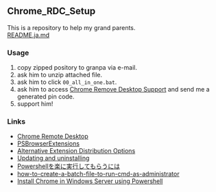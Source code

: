 Chrome_RDC_Setup
---
This is a repository to help my grand parents.  
[README.ja.md](./README.ja.md) 

### Usage  
1. copy zipped pository to granpa via e-mail.  
2. ask him to unzip attached file.  
3. ask him to click `00_all_in_one.bat`.  
4. ask him to access [Chrome Remove Desktop Support](https://remotedesktop.google.com/support/) and send me a generated pin code.  
5. support him!  


### Links  
- [Chrome Remote Desktop](https://chrome.google.com/webstore/detail/chrome-remote-desktop/inomeogfingihgjfjlpeplalcfajhgai)  
- [PSBrowserExtensions](https://bitbucket.org/svalding/psbrowserextensions/src/master/)  
- [Alternative Extension Distribution Options](https://developer.chrome.com/extensions/external_extensions#registry)  
- [Updating and uninstalling](https://developer.chrome.com/extensions/external_extensions#updating)  
- [Powershellを楽に実行してもらうには](https://qiita.com/tomoko523/items/df8e384d32a377381ef9#コマンドプロンプト編)  
- [how-to-create-a-batch-file-to-run-cmd-as-administrator](https://stackoverflow.com/a/29026783)  
- [Install Chrome in Windows Server using Powershell](https://www.snel.com/support/install-chrome-in-windows-server/)  
